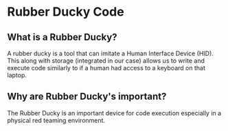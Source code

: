 # Rubber Ducky Code

## What is a Rubber Ducky?
A rubber ducky is a tool that can imitate a Human Interface Device (HID). This along with storage (integrated in our case) allows us to write and execute code similarly to if a human had access to a keyboard on that laptop.

## Why are Rubber Ducky's important?
The Rubber Ducky is an important device for code execution especially in a physical red teaming environment.
